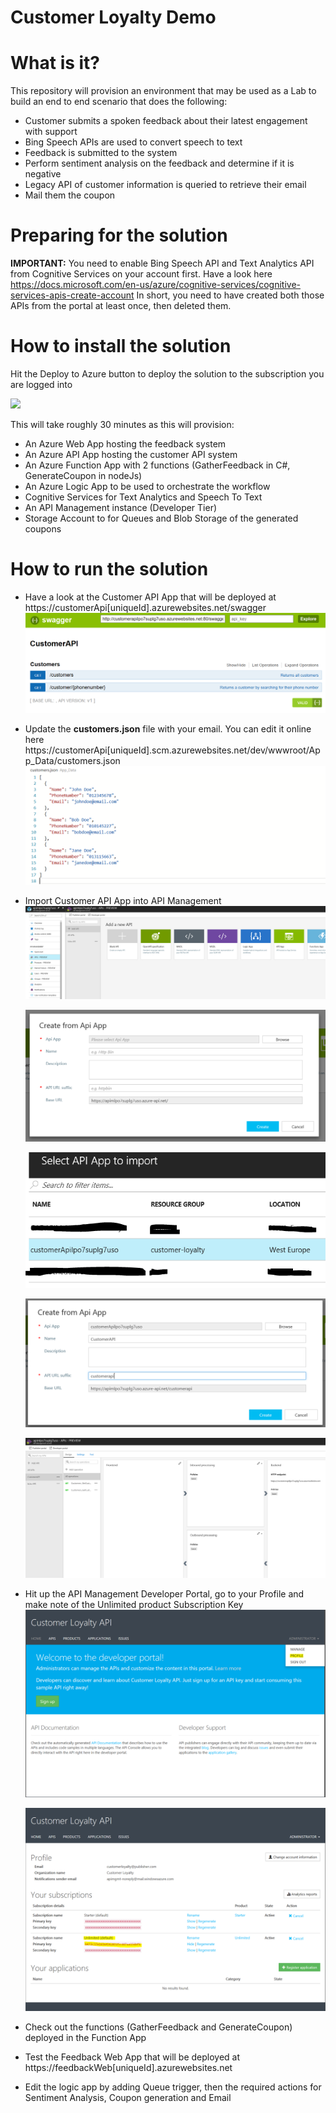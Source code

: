 # Customer Loyalty Demo

# What is it?
This repository will provision an environment that may be used as a Lab to build an end to end scenario that does the following:

*	Customer submits a spoken feedback about their latest engagement with support
*	Bing Speech APIs are used to convert speech to text
*	Feedback is submitted to the system
*	Perform sentiment analysis on the feedback and determine if it is negative
*	Legacy API of customer information is queried to retrieve their email
*	Mail them the coupon

# Preparing for the solution

**IMPORTANT:** You need to enable Bing Speech API and Text Analytics API from Cognitive Services on your account first. Have a look here https://docs.microsoft.com/en-us/azure/cognitive-services/cognitive-services-apis-create-account
In short, you need to have created both those APIs from the portal at least once, then deleted them.

# How to install the solution
Hit the Deploy to Azure button to deploy the solution to the subscription you are logged into

<a href="https://portal.azure.com/#create/Microsoft.Template/uri/https%3A%2F%2Fraw.githubusercontent.com%2Fsabbour%2Fcustomer-loyalty%2Fmaster%2FDeployment%2Fazuredeploy.json" target="_blank">
    <img src="http://azuredeploy.net/deploybutton.png"/>
</a>

This will take roughly 30 minutes as this will provision:

*	An Azure Web App hosting the feedback system
*	An Azure API App hosting the customer API system
*	An Azure Function App with 2 functions (GatherFeedback in C#, GenerateCoupon in nodeJs)
*	An Azure Logic App to be used to orchestrate the workflow
*	Cognitive Services for Text Analytics and Speech To Text
*	An API Management instance (Developer Tier)
*	Storage Account to for Queues and Blob Storage of the generated coupons

# How to run the solution
*	Have a look at the Customer API App that will be deployed at https://customerApi[uniqueId].azurewebsites.net/swagger
	![alt text](Documentation/customerapi.PNG)

*	Update the **customers.json** file with your email. You can edit it online here https://customerApi[uniqueId].scm.azurewebsites.net/dev/wwwroot/App_Data/customers.json
	![alt text](Documentation/customerjson.PNG)

*	Import Customer API App into API Management
	![alt text](Documentation/apim1.PNG)

	![alt text](Documentation/apim2.PNG)

	![alt text](Documentation/apim3.PNG)

	![alt text](Documentation/apim4.PNG)

	![alt text](Documentation/apim5.PNG)

*	Hit up the API Management Developer Portal, go to your Profile and make note of the Unlimited product Subscription Key
	![alt text](Documentation/apim6.PNG)
	
	![alt text](Documentation/apim7.PNG)

*	Check out the functions (GatherFeedback and GenerateCoupon) deployed in the Function App
*	Test the Feedback Web App that will be deployed at https://feedbackWeb[uniqueId].azurewebsites.net
*	Edit the logic app by adding Queue trigger, then the required actions for Sentiment Analysis, Coupon generation and Email
